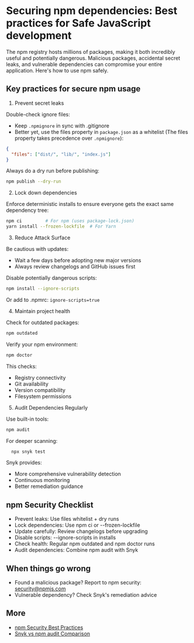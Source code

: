 # Securing npm dependencies: Best practices for Safe JavaScript development

The npm registry hosts millions of packages, making it both incredibly useful and potentially dangerous. Malicious packages, accidental secret leaks, and vulnerable dependencies can compromise your entire application. Here's how to use npm safely.

## Key practices for secure npm usage

1. Prevent secret leaks

Double-check ignore files:

* Keep `.npmignore` in sync with .gitignore
* Better yet, use the files property in `package.json` as a whitelist (The files property takes precedence over `.npmignore`):

```json
{
  "files": ["dist/", "lib/", "index.js"]
}
```

Always do a dry run before publishing:

```bash
npm publish --dry-run
```

2. Lock down dependencies

Enforce deterministic installs to ensure everyone gets the exact same dependency tree:

```bash
npm ci         # For npm (uses package-lock.json)
yarn install --frozen-lockfile  # For Yarn
```

3. Reduce Attack Surface

Be cautious with updates:

* Wait a few days before adopting new major versions
* Always review changelogs and GitHub issues first

Disable potentially dangerous scripts:

```bash
npm install --ignore-scripts
```

Or add to .npmrc: `ignore-scripts=true`

4. Maintain project health

Check for outdated packages:

```bash
npm outdated
```

Verify your npm environment:

```bash
npm doctor
```

This checks:

* Registry connectivity
* Git availability
* Version compatibility
* Filesystem permissions

5. Audit Dependencies Regularly

Use built-in tools:

```bash
npm audit
```

For deeper scanning:

```bash
  npx snyk test
```

Snyk provides:

* More comprehensive vulnerability detection
* Continuous monitoring
* Better remediation guidance

## npm Security Checklist

* Prevent leaks: Use files whitelist + dry runs
* Lock dependencies: Use npm ci or --frozen-lockfile
* Update carefully: Review changelogs before upgrading
* Disable scripts: --ignore-scripts in installs
* Check health: Regular npm outdated and npm doctor runs
* Audit dependencies: Combine npm audit with Snyk

## When things go wrong

* Found a malicious package? Report to npm security: security@npmjs.com
* Vulnerable dependency? Check Snyk's remediation advice

## More

* [npm Security Best Practices](https://cheatsheetseries.owasp.org/cheatsheets/NPM_Security_Cheat_Sheet.html)
* [Snyk vs npm audit Comparison](https://nearform.com/insights/comparing-npm-audit-with-snyk/)